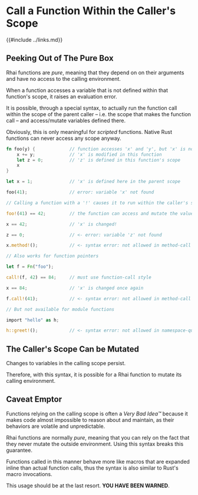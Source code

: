Call a Function Within the Caller's Scope
========================================

{{#include ../links.md}}


Peeking Out of The Pure Box
---------------------------

Rhai functions are _pure_, meaning that they depend on on their arguments and have no
access to the calling environment.

When a function accesses a variable that is not defined within that function's scope,
it raises an evaluation error.

It is possible, through a special syntax, to actually run the function call within the scope of the
parent caller &ndash; i.e. the scope that makes the function call &ndash; and access/mutate variables
defined there.

Obviously, this is only meaningful for _scripted_ functions.  Native Rust functions can never access
any scope anyway.

```rust no_run
fn foo(y) {             // function accesses 'x' and 'y', but 'x' is not defined
    x += y;             // 'x' is modified in this function
    let z = 0;          // 'z' is defined in this function's scope
    x
}

let x = 1;              // 'x' is defined here in the parent scope

foo(41);                // error: variable 'x' not found

// Calling a function with a '!' causes it to run within the caller's scope

foo!(41) == 42;         // the function can access and mutate the value of 'x'!

x == 42;                // 'x' is changed!

z == 0;                 // <- error: variable 'z' not found

x.method!();            // <- syntax error: not allowed in method-call style

// Also works for function pointers

let f = Fn("foo");

call!(f, 42) == 84;     // must use function-call style

x == 84;                // 'x' is changed once again

f.call!(41);            // <- syntax error: not allowed in method-call style

// But not available for module functions

import "hello" as h;

h::greet!();            // <- syntax error: not allowed in namespace-qualified calls
```


The Caller's Scope Can be Mutated
--------------------------------

Changes to variables in the calling scope persist.

Therefore, with this syntax, it is possible for a Rhai function to mutate its calling environment.


Caveat Emptor
-------------

Functions relying on the calling scope is often a _Very Bad Idea™_ because it makes code
almost impossible to reason about and maintain, as their behaviors are volatile and unpredictable.

Rhai functions are normally _pure_, meaning that you can rely on the fact that they never mutate
the outside environment.  Using this syntax breaks this guarantee.

Functions called in this manner behave more like macros that are expanded inline than actual
function calls, thus the syntax is also similar to Rust's macro invocations.

This usage should be at the last resort. **YOU HAVE BEEN WARNED**.
